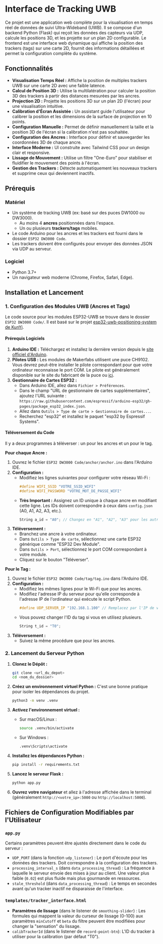 # Interface de Tracking UWB

Ce projet est une application web complète pour la visualisation en temps réel de données de suivi Ultra-Wideband (UWB). Il se compose d'un backend Python (Flask) qui reçoit les données des capteurs via UDP, calcule les positions 3D, et les projette sur un plan 2D configurable. Le frontend est une interface web dynamique qui affiche la position des trackers (tags) sur une carte 2D, fournit des informations détaillées et permet la configuration complète du système.

## Fonctionnalités

*   **Visualisation Temps Réel :** Affiche la position de multiples trackers UWB sur une carte 2D avec une faible latence.
*   **Calcul de Position 3D :** Utilise la multilatération pour calculer la position 3D des trackers à partir des distances mesurées par les ancres.
*   **Projection 2D :** Projette les positions 3D sur un plan 2D (l'écran) pour une visualisation intuitive.
*   **Calibration d'Écran Assistée :** Un assistant guide l'utilisateur pour calibrer la position et les dimensions de la surface de projection en 10 points.
*   **Configuration Manuelle :** Permet de définir manuellement la taille et la position 3D de l'écran si la calibration n'est pas souhaitée.
*   **Configuration des Ancres :** Interface pour définir et sauvegarder les coordonnées 3D de chaque ancre.
*   **Interface Moderne :** UI construite avec Tailwind CSS pour un design clair et responsive.
*   **Lissage de Mouvement :** Utilise un filtre "One-Euro" pour stabiliser et fluidifier le mouvement des points à l'écran.
*   **Gestion des Trackers :** Détecte automatiquement les nouveaux trackers et supprime ceux qui deviennent inactifs.

## Prérequis

### Matériel

*   Un système de tracking UWB (ex: basé sur des puces DW1000 ou DW3000).
    *   Au moins 4 **ancres** positionnées dans l'espace.
    *   Un ou plusieurs **trackers/tags** mobiles.
*   Le code Arduino pour les ancres et les trackers est fourni dans le dossier `ESP32 DW3000 Code`.
*   Les trackers doivent être configurés pour envoyer des données JSON via UDP au serveur.

### Logiciel

*   Python 3.7+
*   Un navigateur web moderne (Chrome, Firefox, Safari, Edge).

## Installation et Lancement

### 1. Configuration des Modules UWB (Ancres et Tags)

Le code source pour les modules ESP32-UWB se trouve dans le dossier `ESP32 DW3000 Code/`. Il est basé sur le projet [esp32-uwb-positioning-system de KunYi](https://github.com/KunYi/esp32-uwb-positioning-system).

#### Prérequis Logiciels
1.  **Arduino IDE :** Téléchargez et installez la dernière version depuis le [site officiel d'Arduino](https://www.arduino.cc/en/software).
2.  **Pilotes USB :** Les modules de Makerfabs utilisent une puce CH9102. Vous devrez peut-être installer le pilote correspondant pour que votre ordinateur reconnaisse le port COM. Le pilote est généralement disponible sur le site du fabricant de la puce ou [ici](https://www.wch.cn/downloads/CH343SER_ZIP.html).
3.  **Gestionnaire de Cartes ESP32 :**
    - Dans Arduino IDE, allez dans `Fichier > Préférences`.
    - Dans le champ "URL de gestionnaire de cartes supplémentaires", ajoutez l'URL suivante : `https://raw.githubusercontent.com/espressif/arduino-esp32/gh-pages/package_esp32_index.json`.
    - Allez dans `Outils > Type de carte > Gestionnaire de cartes...`.
    - Recherchez "esp32" et installez le paquet "esp32 by Espressif Systems".

#### Téléversement du Code
Il y a deux programmes à téléverser : un pour les ancres et un pour le tag.

**Pour chaque Ancre :**
1.  Ouvrez le fichier `ESP32 DW3000 Code/anchor/anchor.ino` dans l'Arduino IDE.
2.  **Configuration :**
    - Modifiez les lignes suivantes pour configurer votre réseau Wi-Fi :
      ```cpp
      #define WIFI_SSID "VOTRE_SSID_WIFI"
      #define WIFI_PASSWORD "VOTRE_MOT_DE_PASSE_WIFI"
      ```
    - **Très Important :** Assignez un ID unique à chaque ancre en modifiant cette ligne. Les IDs doivent correspondre à ceux dans `config.json` (A0, A1, A2, A3, etc.).
      ```cpp
      String a_id = "A0"; // Changez en "A1", "A2", "A3" pour les autres ancres
      ```
3.  **Téléversement :**
    - Branchez une ancre à votre ordinateur.
    - Dans `Outils > Type de carte`, sélectionnez une carte ESP32 générique comme "ESP32 Dev Module".
    - Dans `Outils > Port`, sélectionnez le port COM correspondant à votre module.
    - Cliquez sur le bouton "Téléverser".

**Pour le Tag :**
1.  Ouvrez le fichier `ESP32 DW3000 Code/tag/tag.ino` dans l'Arduino IDE.
2.  **Configuration :**
    - Modifiez les mêmes lignes pour le Wi-Fi que pour les ancres.
    - Modifiez l'adresse IP du serveur pour qu'elle corresponde à l'adresse IP de l'ordinateur qui exécute le script Python.
      ```cpp
      #define UDP_SERVER_IP "192.168.1.100" // Remplacez par l'IP de votre serveur
      ```
    - Vous pouvez changer l'ID du tag si vous en utilisez plusieurs.
      ```cpp
      String t_id = "T0";
      ```
3.  **Téléversement :**
    - Suivez la même procédure que pour les ancres.

### 2. Lancement du Serveur Python

1.  **Clonez le Dépôt :**
    ```bash
    git clone <url_du_depot>
    cd <nom_du_dossier>
    ```

2.  **Créez un environnement virtuel Python :**
    C'est une bonne pratique pour isoler les dépendances du projet.
    ```bash
    python3 -m venv .venv
    ```

3.  **Activez l'environnement virtuel :**
    *   Sur macOS/Linux :
        ```bash
        source .venv/bin/activate
        ```
    *   Sur Windows :
        ```bash
        .venv\Scripts\activate
        ```

4.  **Installez les dépendances Python :**
    ```bash
    pip install -r requirements.txt
    ```

2.  **Lancez le serveur Flask :**
    ```bash
    python app.py
    ```
3.  **Ouvrez votre navigateur** et allez à l'adresse affichée dans le terminal (généralement `http://<votre_ip>:5000` ou `http://localhost:5000`).

## Fichiers de Configuration Modifiables par l'Utilisateur

### `app.py`

Certains paramètres peuvent être ajustés directement dans le code du serveur :

*   `UDP_PORT` (dans la fonction `udp_listener`) : Le port d'écoute pour les données des trackers. Doit correspondre à la configuration des trackers.
*   `processing_interval_s` (dans `data_processing_thread`) : La fréquence à laquelle le serveur envoie des mises à jour au client. Une valeur plus faible (`0.02`) est plus fluide mais plus gourmande en ressources.
*   `stale_threshold` (dans `data_processing_thread`) : Le temps en secondes avant qu'un tracker inactif ne disparaisse de l'interface.

### `templates/tracker_interface.html`

*   **Paramètres de lissage** (dans le listener de `smoothing-slider`) : Les formules qui mappent la valeur du curseur de lissage (0-100) aux paramètres `minCutoff` et `beta` du filtre peuvent être modifiées pour changer la "sensation" du lissage.
*   `calibTrackerId` (dans le listener de `record-point-btn`): L'ID du tracker à utiliser pour la calibration (par défaut "T0").
